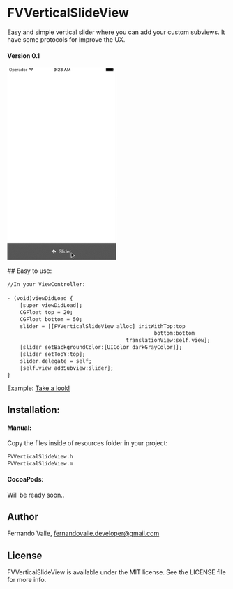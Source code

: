# FVVerticalSlideView
Easy and simple vertical slider where you can add your custom subviews. It have some protocols for improve the UX.

#### Version 0.1
<img src="SliderViewDemo.gif" width="250">

## Easy to use:

    //In your ViewController:
    
    - (void)viewDidLoad {
        [super viewDidLoad];
        CGFloat top = 20;
        CGFloat bottom = 50;
        slider = [[FVVerticalSlideView alloc] initWithTop:top
                                                   bottom:bottom
                                          translationView:self.view];
        [slider setBackgroundColor:[UIColor darkGrayColor]];
        [slider setTopY:top];
        slider.delegate = self;
        [self.view addSubview:slider];
    }
    
Example: <a href="https://github.com/tato469/FVVerticalSlideView/tree/master/FVVerticalSlideViewExample">Take a look!</a>

## Installation:
#### Manual:
Copy the files inside of resources folder in your project: 

    FVVerticalSlideView.h 
    FVVerticalSlideView.m

#### CocoaPods:
Will be ready soon..


## Author

Fernando Valle, fernandovalle.developer@gmail.com

## License

FVVerticalSlideView is available under the MIT license. See the LICENSE file for more info.



